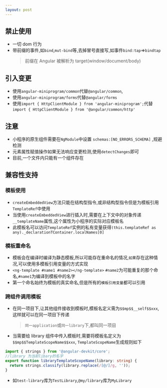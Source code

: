```yaml
---
layout: post
---
```

## 禁止使用

- 一切 dom 行为
- 带前缀的事件,如`bind`,`mut-bind`等,去掉冒号直接写,如事件`bind:tap`=>`bindtap`
  > 前缀在 Angular 被解析为 target(window/document/body)

## 引入变更

- 使用`angular-miniprogram/common`代替`@angular/common`,
- 使用`angular-miniprogram/forms`代替`@angular/forms`
- 使用`import { HttpClientModule } from 'angular-miniprogram';`代替`import { HttpClientModule } from '@angular/common/http'`

## 注意

- 小程序的原生组件需要在`NgModule`中设置 `schemas:[NO_ERRORS_SCHEMA]` ,规避检测
- 元素属性赋值操作如果无法响应变更检测,使用`detectChanges`即可
- 目前,一个文件内只能有一个组件存在

## 兼容性支持

### 模板使用

- `createEmbeddedView`方法只能在结构型指令,或非结构型指令但是为模板引用`TemplateRef`中使用
- 当使用`createEmbeddedView`进行插入时,需要在上下文中的对象传递`__templateName`属性,这个属性为小程序的实际对应模板名
- 此模板名可以访问`TemplateRef`实例的私有变量获得`(this.templateRef as any)._declarationTContainer.localNames[0]`

### 模板重命名

- 模板会在编译时编译为静态模板,所以可能存在重命名的情况,`如果`存在这种情况,可以使用多模板引用变量的方式实现
- `<ng-template #name1 #name2></ng-template>` `#name2`为可能重复的那个命名,`#name1`为编译到模板中的名字
- 第一个命名始终为模板的真实命名,但是所有的`模板引用变量`都可以引用

### 跨组件调用模板

- 在同一项目下,让其他组件接收到模板时,模板名定义需为`$$mp$$__self$$xxx`,这样就可以在同一项目下传递
  > `同一application`或`同一library`下,都叫同一项目
- 当需要给 library 组件中传入模板时,需要将模板名定义为`$$mp$$TemplateScopeName$$xxx`, `TemplateScopeName`生成规则如下

```ts
import { strings } from '@angular-devkit/core';
//library 为当前libary的名字
export function libraryTemplateScopeName(library: string) {
  return strings.classify(library.replace(/[@/]/g, ''));
}
```

- 如`test-library`库为`TestLibrary`,`@my/library`库为`MyLibrary`
